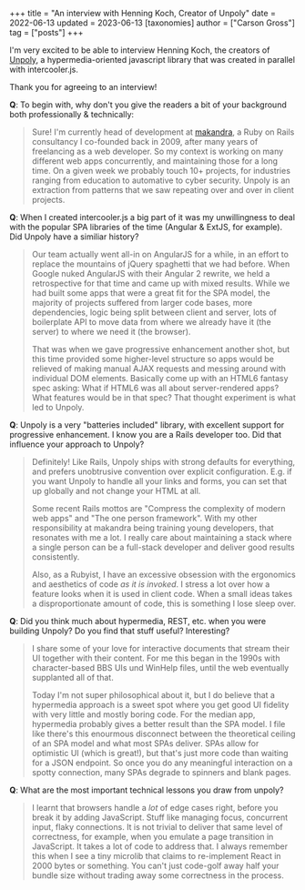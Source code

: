 +++
title = "An interview with Henning Koch, Creator of Unpoly"
date = 2022-06-13
updated = 2023-06-13
[taxonomies]
author = ["Carson Gross"]
tag = ["posts"]
+++

I'm very excited to be able to interview Henning Koch, the creators of [Unpoly](https://unpoly.com/), a
hypermedia-oriented javascript library that was created in parallel with intercooler.js.

Thank you for agreeing to an interview!

**Q**: To begin with, why don't you give the readers a bit of your background both professionally & technically:

> Sure! I'm currently head of development at [makandra](https://makandra.de/en), a Ruby on Rails consultancy I
> co-founded back in 2009, after many years of freelancing as a web developer. So my context is working on many
> different web apps concurrently, and maintaining those for a long time. On a given week we probably touch 10+
> projects, for industries ranging from education to automative to cyber security. Unpoly is an extraction from patterns
> that we saw repeating over and over in client projects.

**Q**: When I created intercooler.js a big part of it was my unwillingness to deal with the popular SPA libraries of the
time (Angular & ExtJS, for example). Did Unpoly have a similiar history?

> Our team actually went all-in on AngularJS for a while, in an effort to replace the mountains of jQuery spaghetti that
> we had before. When Google nuked AngularJS with their Angular 2 rewrite, we held a retrospective for that time and
> came up with mixed results. While we had built some apps that were a great fit for the SPA model, the majority of
> projects suffered from larger code bases, more dependencies, logic being split between client and server, lots of
> boilerplate API to move data from where we already have it (the server) to where we need it (the browser).
>
> That was when we gave progressive enhancement another shot, but this time provided some higher-level structure so apps
> would be relieved of making manual AJAX requests and messing around with individual DOM elements. Basically come up
> with an HTML6 fantasy spec asking: What if HTML6 was all about server-rendered apps? What features would be in that
> spec? That thought experiment is what led to Unpoly.

**Q**: Unpoly is a very "batteries included" library, with excellent support for progressive enhancement. I know you are
a Rails developer too. Did that influence your approach to Unpoly?

> Definitely! Like Rails, Unpoly ships with strong defaults for everything, and prefers unobtrusive convention over
> explicit configuration. E.g. if you want Unpoly to handle all your links and forms, you can set that up globally and
> not change your HTML at all.
>
> Some recent Rails mottos are "Compress the complexity of modern web apps" and "The one person framework". With my
> other responsibility at makandra being training young developers, that resonates with me a lot. I really care about
> maintaining a stack where a single person can be a full-stack developer and deliver good results consistently.
>
> Also, as a Rubyist, I have an excessive obsession with the ergonomics and aesthetics of code _as it is invoked_. I
> stress a lot over how a feature looks when it is used in client code. When a small ideas takes a disproportionate
> amount of code, this is something I lose sleep over.

**Q**: Did you think much about hypermedia, REST, etc. when you were building Unpoly? Do you find that stuff useful?
Interesting?

> I share some of your love for interactive documents that stream their UI together with their content. For me this
> began in the 1990s with character-based BBS UIs und WinHelp files, until the web eventually supplanted all of that.
>
> Today I'm not super philosophical about it, but I do believe that a hypermedia approach is a sweet spot where you get
> good UI fidelity with very little and mostly boring code. For the median app, hypermedia probably gives a better
> result than the SPA model. I file like there's this enourmous disconnect between the theoretical ceiling of an SPA
> model and what most SPAs deliver. SPAs allow for optimistic UI (which is great!), but that's just more code than
> waiting for a JSON endpoint. So once you do any meaningful interaction on a spotty connection, many SPAs degrade to
> spinners and blank pages.

**Q**: What are the most important technical lessons you draw from unpoly?

> I learnt that browsers handle a _lot_ of edge cases right, before you break it by adding JavaScript. Stuff like
> managing focus, concurrent input, flaky connections. It is not trivial to deliver that same level of correctness, for
> example, when you emulate a page transition in JavaScript. It takes a lot of code to address that. I always remember
> this when I see a tiny microlib that claims to re-implement React in 2000 bytes or something. You can't just code-golf
> away half your bundle size without trading away some correctness in the process.
